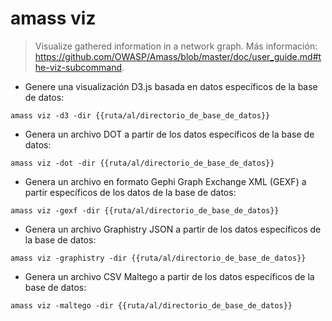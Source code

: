# amass viz

> Visualize gathered information in a network graph.
> Más información: <https://github.com/OWASP/Amass/blob/master/doc/user_guide.md#the-viz-subcommand>.

- Genere una visualización D3.js basada en datos específicos de la base de datos:

`amass viz -d3 -dir {{ruta/al/directorio_de_base_de_datos}}`

- Genera un archivo DOT a partir de los datos específicos de la base de datos:

`amass viz -dot -dir {{ruta/al/directorio_de_base_de_datos}}`

- Genera un archivo en formato Gephi Graph Exchange XML (GEXF) a partir específicos de los datos de la base de datos:

`amass viz -gexf -dir {{ruta/al/directorio_de_base_de_datos}}`

- Genera un archivo Graphistry JSON a partir de los datos específicos de la base de datos:

`amass viz -graphistry -dir {{ruta/al/directorio_de_base_de_datos}}`

- Genera un archivo CSV Maltego a partir de los datos específicos de la base de datos:

`amass viz -maltego -dir {{ruta/al/directorio_de_base_de_datos}}`
